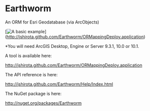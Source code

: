 Earthworm
=========

An ORM for Esri Geodatabase (via ArcObjects)

[![A basic example](https://raw.github.com/jshirota/Earthworm/master/Images/screenshot.png "Click here to install!")]
(http://jshirota.github.com/Earthworm/ORMappingDeploy.application)

*You will need ArcGIS Desktop, Engine or Server 9.3.1, 10.0 or 10.1.

A tool is available here:

http://jshirota.github.com/Earthworm/ORMappingDeploy.application

The API reference is here:

http://jshirota.github.com/Earthworm/Help/Index.html

The NuGet package is here:

http://nuget.org/packages/Earthworm
